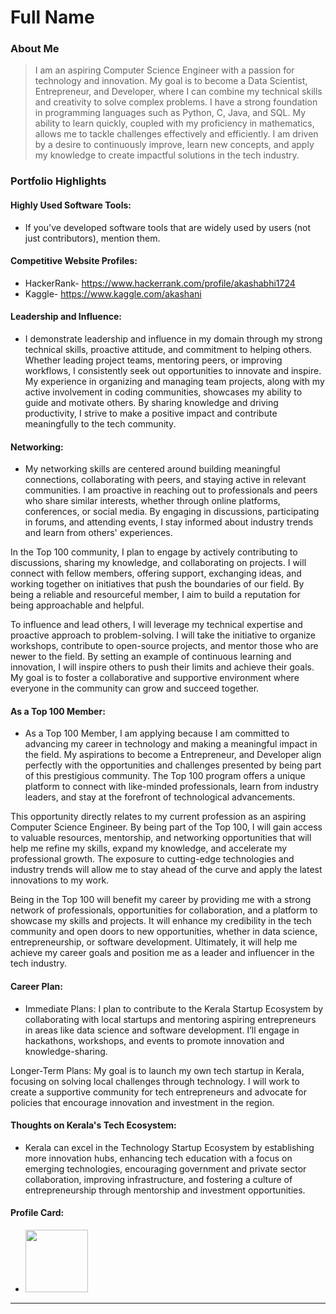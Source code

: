 # Full Name 

### About Me

>I am an aspiring Computer Science Engineer with a passion for technology and innovation. My goal is to become a Data Scientist, Entrepreneur, and Developer, where I can combine my technical skills and creativity to solve complex problems. I have a strong foundation in programming languages such as Python, C, Java, and SQL. My ability to learn quickly, coupled with my proficiency in mathematics, allows me to tackle challenges effectively and efficiently. I am driven by a desire to continuously improve, learn new concepts, and apply my knowledge to create impactful solutions in the tech industry.

### Portfolio Highlights

#### Highly Used Software Tools:

- If you've developed software tools that are widely used by users (not just contributors), mention them.

#### Competitive Website Profiles:

- HackerRank- https://www.hackerrank.com/profile/akashabhi1724
- Kaggle- https://www.kaggle.com/akashani

#### Leadership and Influence:

- I demonstrate leadership and influence in my domain through my strong technical skills, proactive attitude, and commitment to helping others. Whether leading project teams, mentoring peers, or improving workflows, I consistently seek out opportunities to innovate and inspire. My experience in organizing and managing team projects, along with my active involvement in coding communities, showcases my ability to guide and motivate others. By sharing knowledge and driving productivity, I strive to make a positive impact and contribute meaningfully to the tech community.

#### Networking:

- My networking skills are centered around building meaningful connections, collaborating with peers, and staying active in relevant communities. I am proactive in reaching out to professionals and peers who share similar interests, whether through online platforms, conferences, or social media. By engaging in discussions, participating in forums, and attending events, I stay informed about industry trends and learn from others' experiences.

In the Top 100 community, I plan to engage by actively contributing to discussions, sharing my knowledge, and collaborating on projects. I will connect with fellow members, offering support, exchanging ideas, and working together on initiatives that push the boundaries of our field. By being a reliable and resourceful member, I aim to build a reputation for being approachable and helpful.

To influence and lead others, I will leverage my technical expertise and proactive approach to problem-solving. I will take the initiative to organize workshops, contribute to open-source projects, and mentor those who are newer to the field. By setting an example of continuous learning and innovation, I will inspire others to push their limits and achieve their goals. My goal is to foster a collaborative and supportive environment where everyone in the community can grow and succeed together.

#### As a Top 100 Member:

- As a Top 100 Member, I am applying because I am committed to advancing my career in technology and making a meaningful impact in the field. My aspirations to become a Entrepreneur, and Developer align perfectly with the opportunities and challenges presented by being part of this prestigious community. The Top 100 program offers a unique platform to connect with like-minded professionals, learn from industry leaders, and stay at the forefront of technological advancements.

This opportunity directly relates to my current profession as an aspiring Computer Science Engineer. By being part of the Top 100, I will gain access to valuable resources, mentorship, and networking opportunities that will help me refine my skills, expand my knowledge, and accelerate my professional growth. The exposure to cutting-edge technologies and industry trends will allow me to stay ahead of the curve and apply the latest innovations to my work.

Being in the Top 100 will benefit my career by providing me with a strong network of professionals, opportunities for collaboration, and a platform to showcase my skills and projects. It will enhance my credibility in the tech community and open doors to new opportunities, whether in data science, entrepreneurship, or software development. Ultimately, it will help me achieve my career goals and position me as a leader and influencer in the tech industry.

#### Career Plan:

- Immediate Plans:
I plan to contribute to the Kerala Startup Ecosystem by collaborating with local startups and mentoring aspiring entrepreneurs in areas like data science and software development. I’ll engage in hackathons, workshops, and events to promote innovation and knowledge-sharing.

Longer-Term Plans:
My goal is to launch my own tech startup in Kerala, focusing on solving local challenges through technology. I will work to create a supportive community for tech entrepreneurs and advocate for policies that encourage innovation and investment in the region.

#### Thoughts on Kerala's Tech Ecosystem:

- Kerala can excel in the Technology Startup Ecosystem by establishing more innovation hubs, enhancing tech education with a focus on emerging technologies, encouraging government and private sector collaboration, improving infrastructure, and fostering a culture of entrepreneurship through mentorship and investment opportunities.

#### Profile Card:

- <img src="https://mulearn.org/embed/rank/akashani@mulearn" width="100px" height="100px"></img>

---
